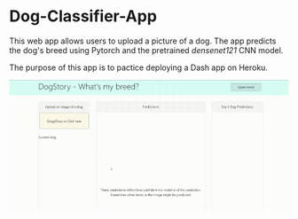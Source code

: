 # Dog-Classifier-App

This web app allows users to upload a picture of a dog. The app predicts the dog's breed using Pytorch and the pretrained *densenet121* CNN model.

The purpose of this app is to pactice deploying a Dash app on Heroku.

![](img/demo_gif.gif)
